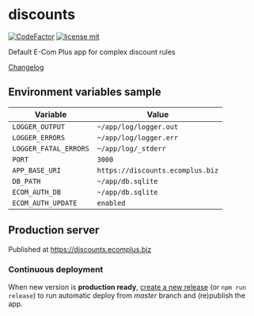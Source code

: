# discounts

[![CodeFactor](https://www.codefactor.io/repository/github/ecomclub/discounts/badge)](https://www.codefactor.io/repository/github/ecomclub/discounts)
[![license mit](https://img.shields.io/badge/License-GPL-orange.svg)](https://opensource.org/licenses/GPL-3.0)

Default E-Com Plus app for complex discount rules

[Changelog](https://github.com/ecomclub/discounts/blob/master/CHANGELOG.md)

## Environment variables sample

Variable              | Value
---                   | ---
`LOGGER_OUTPUT`       | `~/app/log/logger.out`
`LOGGER_ERRORS`       | `~/app/log/logger.err`
`LOGGER_FATAL_ERRORS` | `~/app/log/_stderr`
`PORT`                | `3000`
`APP_BASE_URI`        | `https://discounts.ecomplus.biz`
`DB_PATH`             | `~/app/db.sqlite`
`ECOM_AUTH_DB`        | `~/app/db.sqlite`
`ECOM_AUTH_UPDATE`    | `enabled`

## Production server

Published at https://discounts.ecomplus.biz

### Continuous deployment

When new version is **production ready**,
[create a new release](https://github.com/ecomclub/discounts/releases)
(or `npm run release`) to run automatic deploy from _master_ branch
and (re)publish the app.
